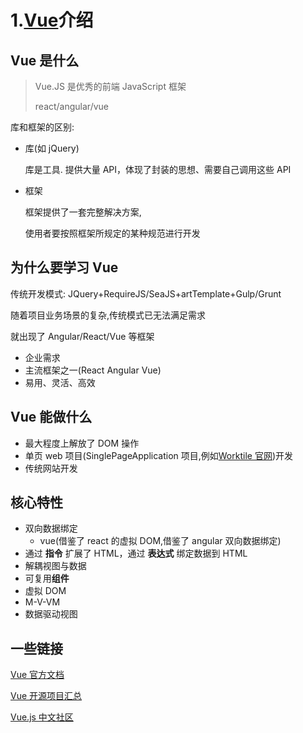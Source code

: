 # 1.[Vue](https://cn.vuejs.org/)介绍

## Vue 是什么

> Vue.JS 是优秀的前端 JavaScript 框架
>
> react/angular/vue

库和框架的区别:

- 库(如 jQuery)

  库是工具. 提供大量 API，体现了封装的思想、需要自己调用这些 API

- 框架

  框架提供了一套完整解决方案,

  使用者要按照框架所规定的某种规范进行开发

## 为什么要学习 Vue

传统开发模式: JQuery+RequireJS/SeaJS+artTemplate+Gulp/Grunt

随着项目业务场景的复杂,传统模式已无法满足需求

就出现了 Angular/React/Vue 等框架

- 企业需求
- 主流框架之一(React Angular Vue)
- 易用、灵活、高效

## Vue 能做什么

- 最大程度上解放了 DOM 操作
- 单页 web 项目(SinglePageApplication 项目,例如[Worktile 官网](https://worktile.com/))开发
- 传统网站开发

## 核心特性

- 双向数据绑定
  - vue(借鉴了 react 的虚拟 DOM,借鉴了 angular 双向数据绑定)
- 通过 **指令** 扩展了 HTML，通过 **表达式** 绑定数据到 HTML
- 解耦视图与数据
- 可复用**组件**
- 虚拟 DOM
- M-V-VM
- 数据驱动视图

## 一些链接

[Vue 官方文档](https://cn.vuejs.org/)

[Vue 开源项目汇总](https://github.com/opendigg/awesome-github-vue)

[Vue.js 中文社区](https://www.vue-js.com/)

